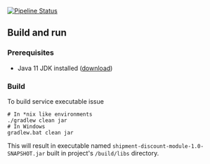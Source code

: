 [![Pipeline Status](https://gitlab.com/stasys/int-shipment-discount-module/badges/master/pipeline.svg)](https://gitlab.com/stasys/int-shipment-discount-module/pipelines)

## Build and run
### Prerequisites
+ Java 11 JDK installed ([download](https://adoptopenjdk.net/releases.html?variant=openjdk11&jvmVariant=openj9))
### Build
To build service executable issue
```shell script 
# In *nix like environments
./gradlew clean jar
# In Windows
gradlew.bat clean jar
```
This will result in executable named `shipment-discount-module-1.0-SNAPSHOT.jar` built in project's `/build/libs` directory.